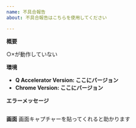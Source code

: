 ```yaml
---
name: 不具合報告
about: 不具合報告はこちらを使用してください

---
```


<!-- 環境とエラーメッセージの記入をお願いします -->
**概要**

○×が動作していない

**環境**

- **Q Accelerator Version: ここにバージョン**
- **Chrome Version: ここにバージョン**


<!--
  エラーメッセージは以下の手順で取得可能です
  1. 動作不良の画面でデベロッパーツールをひらく
  2. Consoleを表示
  3. メッセージをドラッグしてコピー
-->
**エラーメッセージ**
<!-- 以下のコードの中にエラーメッセージの入力をお願いします。 -->
```

```

**画面**
画面キャプチャーを貼ってくれると助かります
